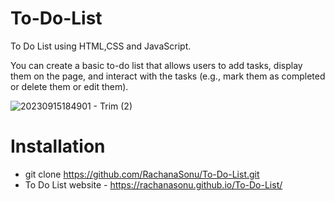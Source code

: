 # To-Do-List
To Do List using HTML,CSS and JavaScript.

You can create a basic to-do list that allows users to add tasks, display them on the page, and interact with the tasks (e.g., mark them as completed or delete them or edit them).

![20230915184901 - Trim (2)](https://github.com/RachanaSonu/To-Do-List/assets/37769405/a3a7a57b-22a7-478c-912c-6cbb9a264285)

# Installation
+ git clone https://github.com/RachanaSonu/To-Do-List.git
+ To Do List website - https://rachanasonu.github.io/To-Do-List/
